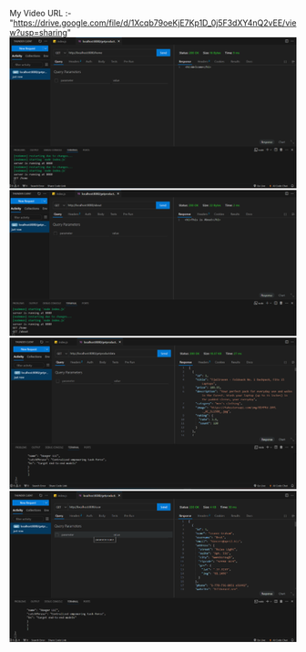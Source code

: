 My Video URL :- "https://drive.google.com/file/d/1Xcqb79oeKjE7Kp1D_0j5F3dXY4nQ2vEE/view?usp=sharing"
![alt text](<Screenshot 2024-10-05 083150.png>)  ![alt text](<Screenshot 2024-10-05 083222.png>)
![alt text](<Screenshot 2024-10-05 084119.png>)  ![alt text](<Screenshot 2024-10-05 084144.png>)